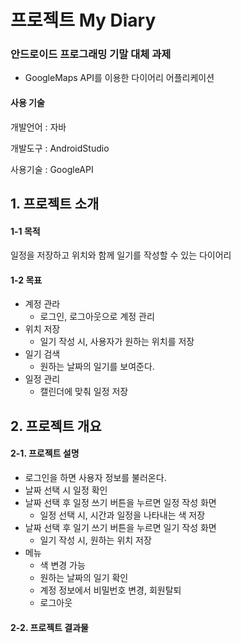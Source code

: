 # 프로젝트 My Diary
### 안드로이드 프로그래밍 기말 대체 과제 
* GoogleMaps API를 이용한 다이어리 어플리케이션

#### 사용 기술
개발언어 : 자바

개발도구 : AndroidStudio

사용기술 : GoogleAPI

## 1. 프로젝트 소개
#### 1-1 목적
일정을 저장하고 위치와 함께 일기를 작성할 수 있는 다이어리
#### 1-2 목표
* 계정 관라
  * 로그인, 로그아웃으로 계정 관리
* 위치 저장
  * 일기 작성 시, 사용자가 원하는 위치를 저장
* 일기 검색
  * 원하는 날짜의 일기를 보여준다.  
* 일정 관리
  * 캘린더에 맞춰 일정 저장

## 2. 프로젝트 개요
#### 2-1. 프로젝트 설명
* 로그인을 하면 사용자 정보를 불러온다.
* 날짜 선택 시 일정 확인
* 날짜 선택 후 일정 쓰기 버튼을 누르면 일정 작성 화면
  * 일정 선택 시, 시간과 일정을 나타내는 색 저장
* 날짜 선택 후 일기 쓰기 버튼을 누르면 일기 작성 화면
  * 일기 작성 시, 원하는 위치 저장
* 메뉴
  * 색 변경 가능
  * 원하는 날짜의 일기 확인 
  * 계정 정보에서 비밀번호 변경, 회원탈퇴
  * 로그아웃

#### 2-2. 프로젝트 결과물
